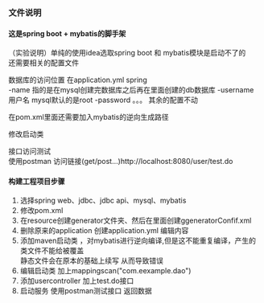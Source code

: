 ### 文件说明
#### 这是spring boot + mybatis的脚手架
（实验说明）单纯的使用idea选取spring boot 和 mybatis模块是启动不了的  
还需要相关的配置文件

数据库的访问位置
在application.yml
spring  
-name 指的是在mysql创建完数据库之后再在里面创建的db数据库 
-username 用户名 mysql默认的是root
-password 。。。
其余的配置不动

在pom.xml里面还需要加入mybatis的逆向生成路径  

修改启动类

接口访问测试  
使用postman 访问链接(get/post...)http://localhost:8080/user/test.do  


#### 构建工程项目步骤  
1. 选择spring web、jdbc、jdbc api、mysql、mybatis
2. 修改pom.xml
3. 在resource创建generator文件夹、然后在里面创建ggeneratorConfif.xml
4. 删除原来的application 创建application.yml 编辑内容
5. 添加maven启动类 ，对mybatis进行逆向编译,但是这不能重复编译，产生的类文件不能给被覆盖  
静态文件会在原本的基础上续写 从而导致错误
6. 编辑启动类 加上mappingscan("com.eexample.dao")
7. 添加usercontroller 加上test.do接口
8. 启动服务 使用postman测试接口 返回数据